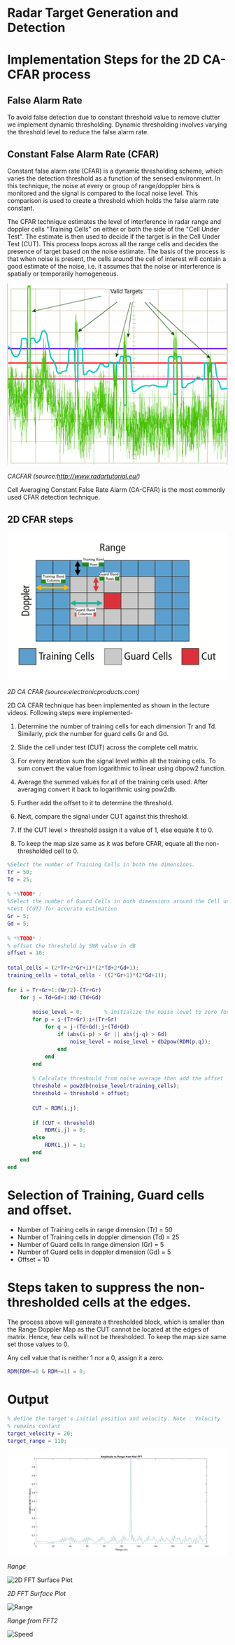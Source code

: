 # Radar Target Generation and Detection

# Implementation Steps for the 2D CA-CFAR process

## False Alarm Rate

To avoid false detection due to constant threshold value to remove clutter we implement dynamic thresholding. Dynamic thresholding involves varying the threshold level to reduce the false alarm rate.

## Constant False Alarm Rate (CFAR)
 Constant false alarm rate (CFAR) is a dynamic thresholding scheme, which varies the detection threshold as a function of the sensed environment. In this technique, the noise at every or group of range/doppler bins is monitored and the signal is compared to the local noise level. This comparison is used to create a threshold which holds the false alarm rate constant.

 The CFAR technique estimates the level of interference in radar range and doppler cells "Training Cells" on either or both the side of the "Cell Under Test". The estimate is then used to decide if the target is in the Cell Under Test (CUT). This process loops across all the range cells and decides  the presence of target based on the noise estimate. The basis of the process is that when noise is present, the cells around the cell of interest will contain a good estimate of the noise, i.e. it assumes that the noise or interference is spatially or temporarily homogeneous.

![CACFAR](./media/CACFAR)

*CACFAR (source:http://www.radartutorial.eu/)*

Cell Averaging Constant False Rate Alarm  (CA-CFAR) is the most commonly used CFAR detection technique.

 ## 2D CFAR steps
![2D CFAR](./media/2DCACFAR)

*2D CA CFAR (source:electronicproducts.com)*

2D CA CFAR technique has been implemented as shown in the lecture videos. Following steps were implemented-

1. Determine the number of training cells for each dimension Tr and Td. Similarly, pick the number for guard cells Gr and Gd.

2. Slide the cell under test (CUT) across the complete cell matrix.

3. For every iteration sum the signal level within all the training cells. To sum convert the value from logarithmic to linear using dbpow2 function.

4. Average the summed values for all of the training cells used. After averaging convert it back to logarithmic using pow2db.

5. Further add the offset to it to determine the threshold.

6. Next, compare the signal under CUT against this threshold.

7. If the CUT level > threshold assign it a value of 1, else equate it to 0.

8. To keep the map size same as it was before CFAR, equate all the non-thresholded cell to 0.

```matlab script
%Select the number of Training Cells in both the dimensions.
Tr = 50;
Td = 25;

% *%TODO* :
%Select the number of Guard Cells in both dimensions around the Cell under 
%test (CUT) for accurate estimation
Gr = 5;
Gd = 5;

% *%TODO* :
% offset the threshold by SNR value in dB
offset = 10;

total_cells = (2*Tr+2*Gr+1)*(2*Td+2*Gd+1);
training_cells = total_cells - ((2*Gr+1)*(2*Gd+1));

for i = Tr+Gr+1:(Nr/2)-(Tr+Gr)
    for j = Td+Gd+1:Nd-(Td+Gd)
        
        noise_level = 0;       % initialize the noise level to zero for every loop
        for p = i-(Tr+Gr):i+(Tr+Gr)
            for q = j-(Td+Gd):j+(Td+Gd)
                if (abs(i-p) > Gr || abs(j-q) > Gd)
                    noise_level = noise_level + db2pow(RDM(p,q));
                end
            end
        end
        
        % Calculate threshould from noise average then add the offset
        threshold = pow2db(noise_level/training_cells);
        threshold = threshold + offset;
        
        CUT = RDM(i,j);
        
        if (CUT < threshold)
            RDM(i,j) = 0;
        else
            RDM(i,j) = 1;
        end
    end
end
```

# Selection of Training, Guard cells and offset.
- Number of Training cells in range dimension (Tr) = 50
- Number of Training cells in doppler dimension (Td) = 25
- Number of Guard cells in range dimension (Gr) = 5
- Number of Guard cells in doppler dimension (Gd) = 5
- Offset = 10

# Steps taken to suppress the non-thresholded cells at the edges.
The process above will generate a thresholded block, which is smaller than the Range Doppler Map as the CUT cannot be located at the edges of matrix. Hence, few cells will not be thresholded. To keep the map size same set those values to 0.

Any cell value that is neither 1 nor a 0, assign it a zero.
```matlab script
RDM(RDM~=0 & RDM~=1) = 0;
```
# Output

```matlab script
% define the target's initial position and velocity. Note : Velocity
% remains contant
target_velocity = 20;
target_range = 110;
```

![Range_plot](./media/Range_plot.jpg)

*Range*

![2D FFT Surface Plot](./media/2_fft2_surface_plot.jpg)

*2D FFT Surface Plot*

![Range](./media/3_amplitude_range_fft2.jpg)

*Range from FFT2*

![Speed](./media/4_amplitude_speed_fft2.jpg)
